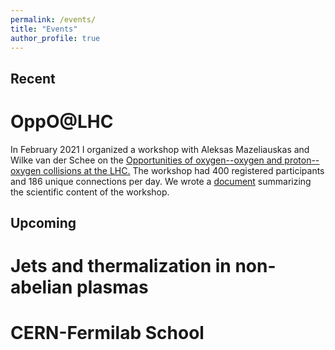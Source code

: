 ```yaml
---
permalink: /events/
title: "Events"
author_profile: true
---
```


## Recent

# OppO@LHC
In February 2021 I organized a workshop with Aleksas Mazeliauskas and Wilke van der Schee on the <a href="https://indico.cern.ch/event/975877/" target="_blank">Opportunities of oxygen--oxygen and proton--oxygen collisions at the LHC.</a> The workshop had 400 registered participants and 186 unique connections per day. We wrote a <a href="https://indico.cern.ch/\
event/975877/" target="_blank">document</a> summarizing the scientific content of the workshop. 

## Upcoming

# Jets and thermalization in non-abelian plasmas

# CERN-Fermilab School